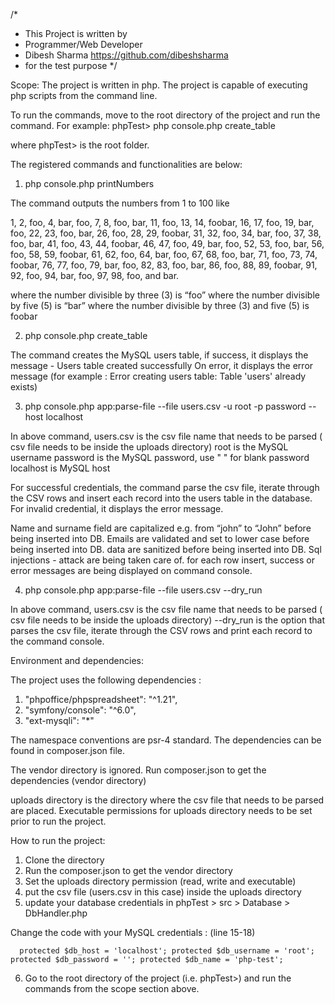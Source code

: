 /*
* This Project is written by
* Programmer/Web Developer 
* Dibesh Sharma <https://github.com/dibeshsharma>
* for the test purpose
*/

Scope:
The project is written in php. 
The project is capable of executing php scripts from the command line.

To run the commands, move to the root directory of the project and run the command. For example:
phpTest> php console.php create_table

where phpTest> is the root folder.

The registered commands and functionalities are below:

1) php console.php printNumbers

The command outputs the numbers from 1 to 100 like

1, 2, foo, 4, bar, foo, 7, 8, foo, bar, 11, foo, 13, 14, foobar, 16, 17, foo, 19, bar, foo, 22, 23, foo, bar, 26, foo, 28, 29, foobar, 31, 32, foo, 34, bar, foo, 37, 38, foo, bar, 41, foo, 43, 44, foobar, 46, 47, foo, 49, bar, foo,
52, 53, foo, bar, 56, foo, 58, 59, foobar, 61, 62, foo, 64, bar, foo, 67, 68, foo, bar, 71, foo, 73, 74, foobar, 76, 77, foo, 79, bar, foo, 82, 83, foo, bar, 86, foo, 88, 89, foobar, 91, 92, foo, 94, bar, foo, 97, 98, foo, and bar.

where the number divisible by three (3) is “foo”
where the number divisible by five (5) is “bar”
where the number divisible by three (3) and five (5) is foobar

2) php console.php create_table

The command creates the MySQL users table, 
if success, it displays the message - Users table created successfully
On error, it displays the error message (for example : Error creating users table: Table 'users' already exists) 

3) php console.php app:parse-file --file users.csv -u root -p password --host localhost

In above command, 
users.csv is the csv file name that needs to be parsed ( csv file needs to be inside the uploads directory)
root is the MySQL username
password is the MySQL password, use " " for blank password
localhost is MySQL host

For successful credentials, the command parse the csv file, iterate through the CSV rows and insert each record into the users table in the database.
For invalid credential, it displays the error message.

Name and surname field are capitalized e.g. from “john” to “John” before being inserted into DB.
Emails are validated and set to lower case before being inserted into DB.
data are sanitized before being inserted into DB.
Sql injections - attack are being taken care of.
for each row insert, success or error messages are being displayed on command console.

4) php console.php app:parse-file --file users.csv --dry_run

In above command,
users.csv is the csv file name that needs to be parsed ( csv file needs to be inside the uploads directory)
--dry_run is the option that parses the csv file, iterate through the CSV rows and print each record to the command console.

Environment and dependencies:

The project uses the following dependencies :
1) "phpoffice/phpspreadsheet": "^1.21",
2) "symfony/console": "^6.0",
3) "ext-mysqli": "*"

The namespace conventions are psr-4 standard.
The dependencies can be found in composer.json file. 

The vendor directory is ignored. 
Run composer.json to get the dependencies (vendor directory)

uploads directory is the directory where the csv file that needs to be parsed are placed.
Executable permissions for uploads directory needs to be set prior to run the project.

How to run the project:
1) Clone the directory
2) Run the composer.json to get the vendor directory
3) Set the uploads directory permission (read, write and executable)
4) put the csv file (users.csv in this case) inside the uploads directory
5) update your database credentials in phpTest > src > Database > DbHandler.php
   
Change the code with your MySQL credentials : (line 15-18)

`  protected $db_host = 'localhost';
   protected $db_username = 'root';
   protected $db_password = '';
   protected $db_name = 'php-test';`  

6) Go to the root directory of the project (i.e. phpTest>) and run the commands from the scope section above.























